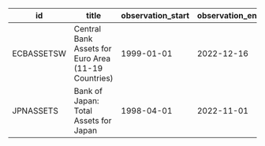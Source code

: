 | id         | title                                               | observation_start   | observation_end   |
|------------|-----------------------------------------------------|---------------------|-------------------|
| ECBASSETSW | Central Bank Assets for Euro Area (11-19 Countries) | 1999-01-01          | 2022-12-16        |
| JPNASSETS  | Bank of Japan: Total Assets for Japan               | 1998-04-01          | 2022-11-01        |
